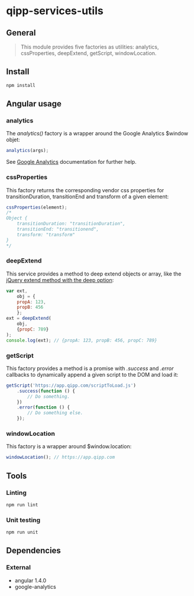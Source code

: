 # qipp-services-utils

## General

> This module provides five factories as utilities: analytics, cssProperties,
> deepExtend, getScript, windowLocation.

## Install

```bash
npm install
```

## Angular usage

### analytics

The *analytics()* factory is a wrapper around the Google Analytics $window objet:

```javascript
analytics(args);
```

See [Google Analytics](https://developers.google.com/analytics/?hl=en)
documentation for further help.

### cssProperties

This factory returns the corresponding vendor css properties for
transitionDuration, transitionEnd and transform of a given element:

```javascript
cssProperties(element);
/*
Object {
    transitionDuration: "transitionDuration",
    transitionEnd: "transitionend",
    transform: "transform"
}
*/
```

### deepExtend

This service provides a method to deep extend objects or array, like the [jQuery
extend method with the deep option](http://api.jquery.com/jquery.extend):

```javascript
var ext,
    obj = {
    propA: 123,
    propB: 456
    };
ext = deepExtend(
    obj,
    {propC: 789}
);
console.log(ext); // {propA: 123, propB: 456, propC: 789}
```

### getScript

This factory provides a method is a promise with *.success* and *.error*
callbacks to dynamically append a given script to the DOM and load it:

```javascript
getScript('https://app.qipp.com/scriptToLoad.js')
    .success(function () {
        // Do something.
    })
    .error(function () {
        // Do something else.
    });
```

### windowLocation

This factory is a wrapper around $window.location:

```javascript
windowLocation(); // https://app.qipp.com
```

## Tools

### Linting

```bash
npm run lint
```

### Unit testing

```bash
npm run unit
```

## Dependencies

### External

* angular 1.4.0
* google-analytics
